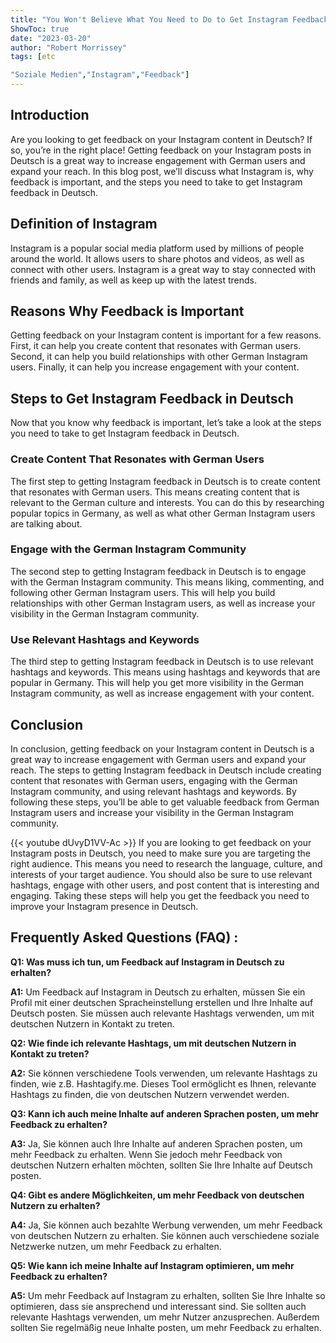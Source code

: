 ```yaml
---
title: "You Won't Believe What You Need to Do to Get Instagram Feedback in Deutsch!"
ShowToc: true 
date: "2023-03-20"
author: "Robert Morrissey" 
tags: [etc

"Soziale Medien","Instagram","Feedback"]
---
```

## Introduction

Are you looking to get feedback on your Instagram content in Deutsch? If so, you’re in the right place! Getting feedback on your Instagram posts in Deutsch is a great way to increase engagement with German users and expand your reach. In this blog post, we’ll discuss what Instagram is, why feedback is important, and the steps you need to take to get Instagram feedback in Deutsch. 

## Definition of Instagram

Instagram is a popular social media platform used by millions of people around the world. It allows users to share photos and videos, as well as connect with other users. Instagram is a great way to stay connected with friends and family, as well as keep up with the latest trends. 

## Reasons Why Feedback is Important

Getting feedback on your Instagram content is important for a few reasons. First, it can help you create content that resonates with German users. Second, it can help you build relationships with other German Instagram users. Finally, it can help you increase engagement with your content. 

## Steps to Get Instagram Feedback in Deutsch

Now that you know why feedback is important, let’s take a look at the steps you need to take to get Instagram feedback in Deutsch. 

### Create Content That Resonates with German Users

The first step to getting Instagram feedback in Deutsch is to create content that resonates with German users. This means creating content that is relevant to the German culture and interests. You can do this by researching popular topics in Germany, as well as what other German Instagram users are talking about. 

### Engage with the German Instagram Community

The second step to getting Instagram feedback in Deutsch is to engage with the German Instagram community. This means liking, commenting, and following other German Instagram users. This will help you build relationships with other German Instagram users, as well as increase your visibility in the German Instagram community. 

### Use Relevant Hashtags and Keywords

The third step to getting Instagram feedback in Deutsch is to use relevant hashtags and keywords. This means using hashtags and keywords that are popular in Germany. This will help you get more visibility in the German Instagram community, as well as increase engagement with your content. 

## Conclusion

In conclusion, getting feedback on your Instagram content in Deutsch is a great way to increase engagement with German users and expand your reach. The steps to getting Instagram feedback in Deutsch include creating content that resonates with German users, engaging with the German Instagram community, and using relevant hashtags and keywords. By following these steps, you’ll be able to get valuable feedback from German Instagram users and increase your visibility in the German Instagram community.

{{< youtube dUvyD1VV-Ac >}} 
If you are looking to get feedback on your Instagram posts in Deutsch, you need to make sure you are targeting the right audience. This means you need to research the language, culture, and interests of your target audience. You should also be sure to use relevant hashtags, engage with other users, and post content that is interesting and engaging. Taking these steps will help you get the feedback you need to improve your Instagram presence in Deutsch.

## Frequently Asked Questions (FAQ) :
**Q1: Was muss ich tun, um Feedback auf Instagram in Deutsch zu erhalten?**

**A1:** Um Feedback auf Instagram in Deutsch zu erhalten, müssen Sie ein Profil mit einer deutschen Spracheinstellung erstellen und Ihre Inhalte auf Deutsch posten. Sie müssen auch relevante Hashtags verwenden, um mit deutschen Nutzern in Kontakt zu treten.

**Q2: Wie finde ich relevante Hashtags, um mit deutschen Nutzern in Kontakt zu treten?**

**A2:** Sie können verschiedene Tools verwenden, um relevante Hashtags zu finden, wie z.B. Hashtagify.me. Dieses Tool ermöglicht es Ihnen, relevante Hashtags zu finden, die von deutschen Nutzern verwendet werden.

**Q3: Kann ich auch meine Inhalte auf anderen Sprachen posten, um mehr Feedback zu erhalten?**

**A3:** Ja, Sie können auch Ihre Inhalte auf anderen Sprachen posten, um mehr Feedback zu erhalten. Wenn Sie jedoch mehr Feedback von deutschen Nutzern erhalten möchten, sollten Sie Ihre Inhalte auf Deutsch posten.

**Q4: Gibt es andere Möglichkeiten, um mehr Feedback von deutschen Nutzern zu erhalten?**

**A4:** Ja, Sie können auch bezahlte Werbung verwenden, um mehr Feedback von deutschen Nutzern zu erhalten. Sie können auch verschiedene soziale Netzwerke nutzen, um mehr Feedback zu erhalten.

**Q5: Wie kann ich meine Inhalte auf Instagram optimieren, um mehr Feedback zu erhalten?**

**A5:** Um mehr Feedback auf Instagram zu erhalten, sollten Sie Ihre Inhalte so optimieren, dass sie ansprechend und interessant sind. Sie sollten auch relevante Hashtags verwenden, um mehr Nutzer anzusprechen. Außerdem sollten Sie regelmäßig neue Inhalte posten, um mehr Feedback zu erhalten.


